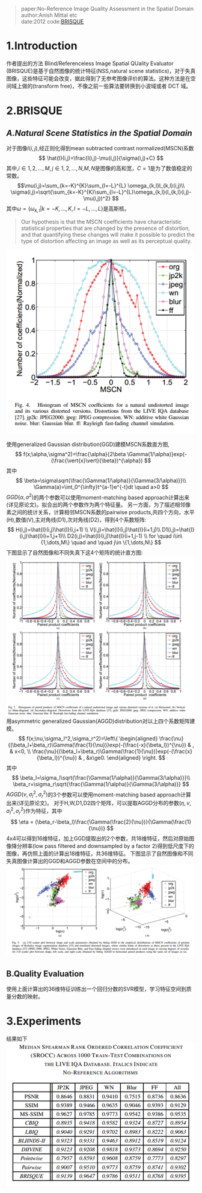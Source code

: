 > paper:No-Reference Image Quality Assessment in the Spatial Domain  
> author:Anish Mittal etc  
> date:2012
> code:[BRISQUE](https://github.com/buyizhiyou/NRVQA/blob/master/brisque.py)
# 1.Introduction

作者提出的方法 Blind/Referenceless Image Spatial QUality Evaluator (BRISQUE)是基于自然图像的统计特征(NSS,natural scene statistics)，对于失真图像，这些特征可能会改变，据此得到了无参考图像评价的算法。这种方法是在空间域上做的(transform free)，不像之前一些算法要转换到小波域或者 DCT 域。
# 2.BRISQUE
## *A.Natural Scene Statistics in the Spatial Domain*
对于图像$I(i,j)$,经正则化得到mean subtracted contrast normalized(MSCN)系数
$$ \hat{I}(i,j)=\frac{I(i,j)-\mu(i,j)}{\sigma(i,j)+C} $$
其中,$i \in 1,2,\dots,M,j\in 1,2,\dots,N$,$M,N$是图像的高和宽，$C=1$是为了数值稳定的常数。
$$\mu(i,j)=\sum_{k=-K}^{K}\sum_{l=-L}^{L} \omega_{k,l}I_{k,l}(i,j)\\
\sigma(i,j)=\sqrt{\sum_{k=-K}^{K}\sum_{l=-L}^{L}\omega_{k,l}(I_{k,l}(i,j)-\mu(i,j))^2}
$$
其中$\omega=\{ \omega_{k,l}\vert k=-K,\dots,K,l=-L,\dots,L\}$是高斯核。

>Our hypothesis is that the MSCN coefficients have characteristic statistical properties that are changed by the presence of distortion, and that quantifying these changes will make it possible to predict the type of distortion affecting an image as well as its perceptual quality.  

![mscn](assets/mscn.png)   

使用generalized Gaussian distribution(GGD)建模MSCN系数直方图,
$$
f(x;\alpha,\sigma^2)=\frac{\alpha}{2\beta \Gamma(1/\alpha)}exp(-(\frac{\vert{x}\vert}{\beta})^{\alpha}) 
$$
其中
$$
\beta=\sigma\sqrt{\frac{\Gamma(1/\alpha)}{\Gamma(3/\alpha)}}\\
\Gamma(a)=\int_0^{\infty}t^{a-1}e^{-t}dt \quad a>0
$$
$GGD(\alpha,\sigma^2)$的两个参数可以使用moment-matching based approach计算出来(详见原论文)。拟合出的两个参数作为两个特征量。
另一方面，为了描述相邻像素之间的统计关系，计算相邻MSCN系数的pairwise products,共四个方向，水平(H),数值(V),主对角线(D1),次对角线(D2)，得到4个系数矩阵:
$$
H(i,j)=\hat{I}(i,j)\hat{I}(i,j+1) \\
V(i,j)=\hat{I}(i,j)\hat{I}(i+1,j)\\
D1(i,j)=\hat{I}(i,j)\hat{I}(i+1,j+1)\\
D2(i,j)=\hat{I}(i,j)\hat{I}(i+1,j-1) \\
for  \quad i\in\{1,\dots,M\} \quad and \quad j\in \{1,\dots,N\}
$$
下图显示了自然图像和不同失真下这4个矩阵的统计直方图:
![](assets/mscn3.png)
用asymmetric generalized Gaussian(AGGD)distribution对以上四个系数矩阵建模。
$$
f(x;\nu,\sigma_l^2,\sigma_r^2)=\left\{
\begin{aligned}
\frac{\nu}{(\beta_l+\beta_r)\Gamma(\frac{1}{\nu})}exp(-(\frac{-x}{\beta_l})^{\nu}) & , & x<0, \\
\frac{\nu}{(\beta_l+\beta_r)\Gamma(\frac{1}{\nu})}exp(-(\frac{x}{\beta_l})^{\nu}) & , &x\ge0.
\end{aligned}
\right.  
$$
其中
$$
\beta_l=\sigma_l\sqrt{\frac{\Gamma(1/\alpha)}{\Gamma(3/\alpha)}}\\
\beta_r=\sigma_r\sqrt{\frac{\Gamma(1/\alpha)}{\Gamma(3/\alpha)}}
$$
$AGGD(\nu,\sigma_l^2,\sigma_r^2)$的3个参数可以使用moment-matching based approach计算出来(详见原论文)。
对于H,W,D1,D2四个矩阵，可以提取AGGD分布的参数$(\eta,\nu,\sigma_l^2,\sigma_r^2)$作为特征，其中
$$
\eta = (\beta_r-\beta_l)\frac{\Gamma(\frac{2}{\nu})}{\Gamma(\frac{1}{\nu})}
$$
4x4可以得到16维特征，加上GGD提取出的2个参数，共18维特征，然后对原始图像降分辨率(low pass filtered and downsampled by a factor 2)得到低尺度下的图像，再仿照上面的计算出18维特征，共36维特征。
下图显示了自然图像和不同失真图像计算出的GGD和AGGD参数在空间中的分布。
![](assets/mscn2.png)
## B.Quality Evaluation
使用上面计算出的36维特征训练出一个回归分数的SVR模型，学习特征空间到质量分数的映射。


# 3.Experiments
结果如下
![](assets/brisque_res.png)
